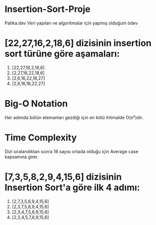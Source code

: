 # Insertion-Sort-Proje
Patika.dev Veri yapıları ve algoritmalar için yapmış olduğum ödev

# [22,27,16,2,18,6] dizisinin insertion sort türüne göre aşamaları:

1. [22,27,16,2,18,6]
2. [2,27,16,22,18,6]
3. [2,6,16,22,18,27]
4. [2,6,16,18,22,27]

# Big-O Notation 
Her adımda bütün elemanları gezdiği için en kötü ihtimalde O(n²)dir.

# Time Complexity 
Dizi sıralandıktan sonra 18 sayısı ortada olduğu için Average case kapsamına girer.

# [7,3,5,8,2,9,4,15,6] dizisinin Insertion Sort'a göre ilk 4 adımı:
1. [2,7,3,5,8,9,4,15,6]
2. [2,3,7,5,8,9,4,15,6]
3. [2,3,4,7,5,8,9,15,6]
4. [2,3,4,5,7,8,9,15,6]



